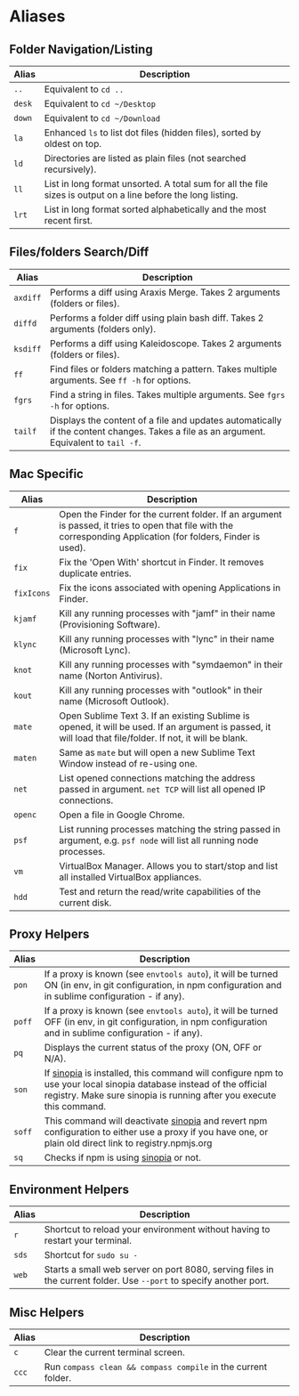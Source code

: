 # Aliases
## Folder Navigation/Listing

Alias | Description
------|-------------
`..`  | Equivalent to `cd ..`
`desk`| Equivalent to `cd ~/Desktop`
`down`| Equivalent to `cd ~/Download`
`la`  | Enhanced `ls` to list dot files (hidden files), sorted by oldest on top.
`ld`  | Directories are listed as plain files (not searched recursively).
`ll`  | List in long format unsorted. A total sum for all the file sizes is output on a line before the long listing.
`lrt` | List in long format sorted alphabetically and the most recent first.



## Files/folders Search/Diff

Alias    | Description
---------|-------------
`axdiff` | Performs a diff using Araxis Merge. Takes 2 arguments (folders or files).
`diffd`  | Performs a folder diff using plain bash diff. Takes 2 arguments (folders only).
`ksdiff` | Performs a diff using Kaleidoscope. Takes 2 arguments (folders or files).
`ff`     | Find files or folders matching a pattern. Takes multiple arguments. See `ff -h` for options.
`fgrs`   | Find a string in files. Takes multiple arguments. See `fgrs -h` for options.
`tailf`  | Displays the content of a file and updates automatically if the content changes. Takes a file as an argument. Equivalent to `tail -f`.


## Mac Specific

Alias      | Description
-----------|-------------
`f`        | Open the Finder for the current folder. If an argument is passed, it tries to open that file with the corresponding Application (for folders, Finder is used).
`fix`      | Fix the 'Open With' shortcut in Finder. It removes duplicate entries.
`fixIcons` | Fix the icons associated with opening Applications in Finder.
`kjamf`    | Kill any running processes with "jamf" in their name (Provisioning Software).
`klync`    | Kill any running processes with "lync" in their name (Microsoft Lync).
`knot`     | Kill any running processes with "symdaemon" in their name (Norton Antivirus).
`kout`     | Kill any running processes with "outlook" in their name (Microsoft Outlook).
`mate`     | Open Sublime Text 3. If an existing Sublime is opened, it will be used. If an argument is passed, it will load that file/folder. If not, it will be blank.
`maten`    | Same as `mate` but will open a new Sublime Text Window instead of re-using one.
`net`      | List opened connections matching the address passed in argument. `net TCP` will list all opened IP connections.
`openc`    | Open a file in Google Chrome.
`psf`      | List running processes matching the string passed in argument, e.g. `psf node` will list all running node processes.
`vm`       | VirtualBox Manager. Allows you to start/stop and list all installed VirtualBox appliances.
`hdd`      | Test and return the read/write capabilities of the current disk.


## Proxy Helpers

Alias    | Description
---------|-------------
`pon`    | If a proxy is known (see `envtools auto`), it will be turned ON (in env, in git configuration, in npm configuration and in sublime configuration - if any).
`poff`   | If a proxy is known (see `envtools auto`), it will be turned OFF (in env, in git configuration, in npm configuration and in sublime configuration - if any).
`pq`     | Displays the current status of the proxy (ON, OFF or N/A).
`son`    | If [sinopia](https://www.npmjs.com/package/sinopia) is installed, this command will configure npm to use your local sinopia database instead of the official registry. Make sure sinopia is running after you execute this command.
`soff`   | This command will deactivate [sinopia](https://www.npmjs.com/package/sinopia) and revert npm configuration to either use a proxy if you have one, or plain old direct link to registry.npmjs.org
`sq`     | Checks if npm is using [sinopia](https://www.npmjs.com/package/sinopia) or not.


## Environment Helpers

Alias    | Description
---------|-------------
`r`      | Shortcut to reload your environment without having to restart your terminal.
`sds`    | Shortcut for `sudo su -`
`web`    | Starts a small web server on port 8080, serving files in the current folder. Use `--port` to specify another port.


## Misc Helpers

Alias    | Description
---------|-------------
`c`      | Clear the current terminal screen.
`ccc`    | Run `compass clean && compass compile` in the current folder.
